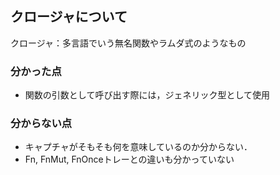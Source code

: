 ## クロージャについて

クロージャ：多言語でいう無名関数やラムダ式のようなもの

### 分かった点
- 関数の引数として呼び出す際には，ジェネリック型として使用


### 分からない点
- キャプチャがそもそも何を意味しているのか分からない．
- Fn, FnMut, FnOnceトレーとの違いも分かっていない
